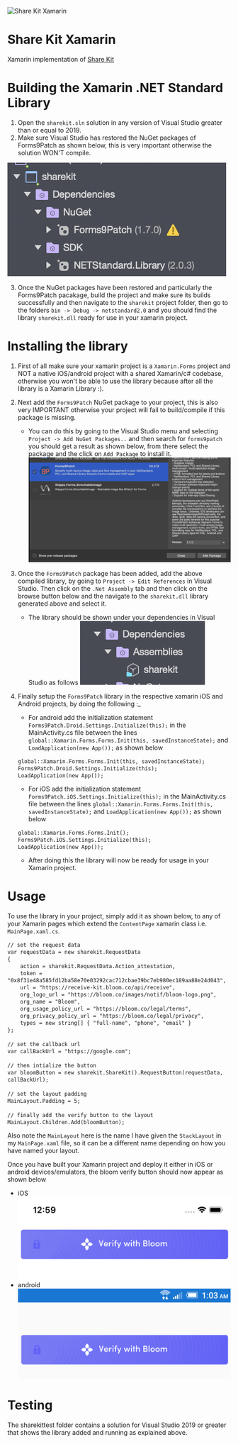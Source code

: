 ![Share Kit Xamarin](https://github.com/hellobloom/share-kit/raw/master/images/logo.png)

# Share Kit Xamarin

Xamarin implementation of [Share Kit](https://github.com/hellobloom/share-kit#readme)

# Building the Xamarin .NET Standard Library 

1. Open the `sharekit.sln` solution in any version of Visual Studio greater than or equal to 2019.
2. Make sure Visual Studio has restored the NuGet packages of Forms9Patch as shown below, this is very important otherwise the solution WON'T compile.

![NuGet-packages](images/NuGet-packages.png)

3. Once the NuGet packages have been restored and particularly the Forms9Patch pacakage, build the project and make sure its builds successfully and then navigate to the `sharekit` project folder, then go to the folders `bin -> Debug -> netstandard2.0` and you should find the library `sharekit.dll` ready for use in your xamarin project.

# Installing the library

1. First of all make sure your xamarin project is a `Xamarin.Forms` project and NOT a native iOS/android project with a shared Xamarin/c# codebase, otherwise  you won't be able to use the library because after all the library is a Xamarin Library :).
2. Next add the `Forms9Patch` NuGet package to your project, this is also very IMPORTANT otherwise your project will fail to build/compile if this package is missing. 
	- You can do this by going to the Visual Studio menu and selecting `Project -> Add NuGet Packages..` and then search for `forms9patch` you should get a result as shown below, from there select the package and the click on `Add Package` to install it.
	![forms9patch.png](images/forms9patch.png)
3. Once the `Forms9Patch` package has been added, add the above compiled library, by going to `Project -> Edit References` in Visual Studio. Then click on the `.Net Assembly` tab and then click on the browse button below and the navigate to the `sharekit.dll` library generated above and select it.
	- The library should be shown under your dependencies in Visual Studio as follows
	![sharekit-dll](images/sharekit-dll.png)
4. Finally setup the `Forms9Patch` library in the respective xamarin iOS and Android projects, by doing the following :_
	- For android add the initialization statement `Forms9Patch.Droid.Settings.Initialize(this);` in the MainActivity.cs file between the lines `global::Xamarin.Forms.Forms.Init(this, savedInstanceState);` and `LoadApplication(new App());` as shown below

	```
	global::Xamarin.Forms.Forms.Init(this, savedInstanceState);
    Forms9Patch.Droid.Settings.Initialize(this);
    LoadApplication(new App());
	```
	- For iOS add the initialization statement `Forms9Patch.iOS.Settings.Initialize(this);` in the MainActivity.cs file between the lines `global::Xamarin.Forms.Forms.Init(this, savedInstanceState);` and `LoadApplication(new App());` as shown below

	```
	global::Xamarin.Forms.Forms.Init();
    Forms9Patch.iOS.Settings.Initialize(this);
    LoadApplication(new App());
	```
	- After doing this the library will now be ready for usage in your Xamarin project.

# Usage

To use the library in your project, simply add it as shown below, to any of your Xamarin pages which extend the `ContentPage` xamarin class i.e. `MainPage.xaml.cs`.

```
// set the request data
var requestData = new sharekit.RequestData
{
    action = sharekit.RequestData.Action_attestation,
    token = "0x8f31e48a585fd12ba58e70e03292cac712cbae39bc7eb980ec189aa88e24d043",
    url = "https://receive-kit.bloom.co/api/receive",
    org_logo_url = "https://bloom.co/images/notif/bloom-logo.png",
    org_name = "Bloom",
    org_usage_policy_url = "https://bloom.co/legal/terms",
    org_privacy_policy_url = "https://bloom.co/legal/privacy",
    types = new string[] { "full-name", "phone", "email" }
};

// set the callback url
var callBackUrl = "https://google.com";

// then intialize the button
var bloomButton = new sharekit.ShareKit().RequestButton(requestData, callBackUrl);

// set the layout padding
MainLayout.Padding = 5;

// finally add the verify button to the layout
MainLayout.Children.Add(bloomButton);
```
Also note the `MainLayout` here is the name I have given the `StackLayout` in my `MainPage.xaml` file, so it can be a different name depending on how you have named your layout.

Once you have built your Xamarin project and deploy it either in iOS or android devices/emulators, the bloom verify button should now appear as shown below
- iOS
![ios](images/ios.png)
- android
![android](images/android.png)

# Testing 

The sharekittest folder contains a solution for Visual Studio 2019 or greater that shows the library added and running as explained above.
